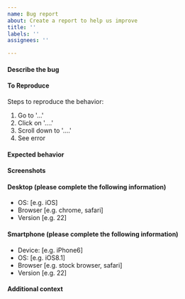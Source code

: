 ```yaml
---
name: Bug report
about: Create a report to help us improve
title: ''
labels: ''
assignees: ''

---
```


#### Describe the bug

<!-- A clear and concise description of what the bug is. -->

#### To Reproduce

Steps to reproduce the behavior:

1. Go to '...'
2. Click on '....'
3. Scroll down to '....'
4. See error

#### Expected behavior

<!-- A clear and concise description of what you expected to happen. -->

#### Screenshots

<!-- If applicable, add screenshots to help explain your problem. -->

#### Desktop (please complete the following information)

- OS: [e.g. iOS]
- Browser [e.g. chrome, safari]
- Version [e.g. 22]

#### Smartphone (please complete the following information)

- Device: [e.g. iPhone6]
- OS: [e.g. iOS8.1]
- Browser [e.g. stock browser, safari]
- Version [e.g. 22]

#### Additional context

<!-- Add any other context about the problem here. -->
